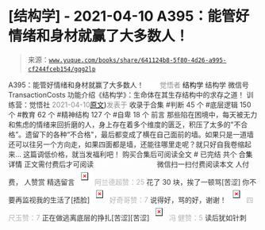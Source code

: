 # [结构学] - 2021-04-10 A395：能管好情绪和身材就赢了大多数人！

> 来源：[`www.yuque.com/books/share/641124b8-5f80-4d26-a995-cf244fceb154/gqg2lp`](https://www.yuque.com/books/share/641124b8-5f80-4d26-a995-cf244fceb154/gqg2lp)

<ne-p id="520f42f3293818f927861ebbd5b15da4_p_0" data-lake-id="520f42f3293818f927861ebbd5b15da4_p_0"><ne-text id="u40447bdc" style="color: rgb(51, 51, 51);">A395：能管好情绪和身材就赢了大多数人！</ne-text></ne-p> <ne-p id="34654817f36008dbbeef271530b57c01" data-lake-id="34654817f36008dbbeef271530b57c01"><ne-text id="u89069726" ne-fontsize="12" style="color: rgb(255, 255, 255);">原创</ne-text><ne-text id="u2aadf208" style="color: rgb(140, 140, 140);">觉悟者</ne-text> <ne-text id="u9eb21baf" ne-fontsize="14">结构学</ne-text></ne-p> <ne-p id="f0fcd6f9395614ed8721fbeb0c10d6ce" data-lake-id="f0fcd6f9395614ed8721fbeb0c10d6ce"><ne-text id="u0ac867f7" ne-fontsize="14" ne-bold="true" style="color: rgb(51, 51, 51);">结构学</ne-text></ne-p> <ne-p id="d6c05d7d1cabd29d0f7d48fdcb12fae4" data-lake-id="d6c05d7d1cabd29d0f7d48fdcb12fae4"><ne-text id="u4cc7e774" ne-fontsize="14" style="color: rgb(51, 51, 51);">微信号</ne-text><ne-text id="u04900885" ne-fontsize="14" style="color: rgb(51, 51, 51);">TransactionCosts</ne-text></ne-p> <ne-p id="a7118c22957a97ce5dce442d978ec035" data-lake-id="a7118c22957a97ce5dce442d978ec035"><ne-text id="u75db0004" ne-fontsize="14" style="color: rgb(51, 51, 51);">功能介绍</ne-text><ne-text id="ud6dccd52" ne-fontsize="14" style="color: rgb(51, 51, 51);">《结构学》：生命体在其生存结构中的求存之道！ 训练营：觉悟社</ne-text></ne-p> <ne-p id="68506512e2b55b4bb2af260da75f55e8" data-lake-id="68506512e2b55b4bb2af260da75f55e8"><ne-text id="u520bfada" style="color: rgb(140, 140, 140);">2021-04-10</ne-text>[<ne-text id="u48d79f13" ne-fontsize="14">原文</ne-text>](https://mp.weixin.qq.com/s?__biz=MzIzMDYwOTM0Mg==&mid=2247485513&idx=1&sn=1d5d250c1e4db7d1b6d3072e559b4426&chksm=e8b19098dfc6198e415af60c0ba7dfa61e698a502a658c26205b2289bbd2e33502a77154c9a8#rd))<ne-text id="u22751d37" ne-fontsize="14" style="color: rgb(140, 140, 140);">发表于</ne-text></ne-p> <ne-p id="40de774b1ed1a7830f798c26ce1b5010" data-lake-id="40de774b1ed1a7830f798c26ce1b5010"><ne-text id="u39ce18b5" style="color: rgb(51, 51, 51);">收录于合集</ne-text></ne-p> <ne-p id="7b235a67a742f0e646819304fbf5b969" data-lake-id="7b235a67a742f0e646819304fbf5b969"><ne-text id="uac0daaad" style="color: rgb(51, 51, 51);">#判断 45 个</ne-text></ne-p> <ne-p id="4b6816861df29f33a9fdc503a5497dc8" data-lake-id="4b6816861df29f33a9fdc503a5497dc8"><ne-text id="ucb2ba410" style="color: rgb(51, 51, 51);">#底层逻辑 150 个</ne-text></ne-p> <ne-p id="d44f0112be8c193d78590baf66e2f306" data-lake-id="d44f0112be8c193d78590baf66e2f306"><ne-text id="uf9d9dee0" style="color: rgb(51, 51, 51);">#教育 62 个</ne-text></ne-p> <ne-p id="c008852d9d81d49d53c28f175c5caa21" data-lake-id="c008852d9d81d49d53c28f175c5caa21"><ne-text id="ue3ff94ac" style="color: rgb(51, 51, 51);">#精神结构 127 个</ne-text></ne-p> <ne-p id="55d3ad968f6e50b81ab7ce9ed7563e6f" data-lake-id="55d3ad968f6e50b81ab7ce9ed7563e6f"><ne-text id="u61ec0b70" style="color: rgb(51, 51, 51);">#自卑 18 个</ne-text></ne-p> <ne-p id="f81ceb44a25797230b2335cf44319623" data-lake-id="f81ceb44a25797230b2335cf44319623"><ne-text id="uefbc3ab5" style="color: rgb(51, 51, 51);">前言</ne-text></ne-p> <ne-p id="d9747b6143e5c1f832b822175930e477" data-lake-id="d9747b6143e5c1f832b822175930e477"><ne-text id="u4a7a9805" style="color: rgb(51, 51, 51);">那些陷在困境中，每天被无力和焦虑的情绪来回折磨的人，身上存在着多个维度的匮乏，积压了太多的"不合格”。遗留下的各种“不合格"，最后都变成了横在自己面前的墙。如果只是一道墙还可以往另一个方向走，如果四面都是墙，还能往哪里走呢？就只好自我卷缩起来…</ne-text></ne-p> <ne-p id="7edea2218d92159215f7cf45e0f784ef" data-lake-id="7edea2218d92159215f7cf45e0f784ef"><ne-text id="u7cbc99b9" style="color: rgb(51, 51, 51);">这篇调低价格，就当发福利吧！</ne-text></ne-p> <ne-p id="f7f42a02904a652d2c1bd77927e6d44a" data-lake-id="f7f42a02904a652d2c1bd77927e6d44a" ne-alignment="center"><ne-text id="ua91d206c" style="color: rgb(51, 51, 51);">购买合集后可阅读全文</ne-text></ne-p> <ne-p id="1f494bef5d70f55762c197845c3c1540" data-lake-id="1f494bef5d70f55762c197845c3c1540" ne-alignment="center"><ne-text id="u0c0380a9" style="color: rgb(51, 51, 51);">#</ne-text></ne-p> <ne-p id="ffe5063492afd08dc8d1a5a38daac083" data-lake-id="ffe5063492afd08dc8d1a5a38daac083" ne-alignment="center"><ne-text id="u20fefa63" style="color: rgb(51, 51, 51);">已完结 共个</ne-text></ne-p> <ne-p id="59897c93178cf0b54c341c246a329873" data-lake-id="59897c93178cf0b54c341c246a329873" ne-alignment="center"><ne-text id="u8a3750d4" ne-fontsize="16">合集详情</ne-text></ne-p> <ne-p id="bc9c12578d4844b5b54fe239583de547" data-lake-id="bc9c12578d4844b5b54fe239583de547" ne-alignment="center"><ne-text id="ue96b8509" style="color: rgb(51, 51, 51);">正文需付费后才可阅读</ne-text></ne-p> <ne-p id="e3dff57cdfa0935b8906b15394476e47" data-lake-id="e3dff57cdfa0935b8906b15394476e47" ne-alignment="center"><ne-text id="ufc4286b1" style="color: rgb(255, 255, 255);">加载中</ne-text></ne-p> <ne-p id="c383829a7f39965349dc9e1afdb7f219" data-lake-id="c383829a7f39965349dc9e1afdb7f219" ne-alignment="center"><ne-text id="uaa13434f" style="color: rgb(255, 255, 255);"> 微信豆购买</ne-text></ne-p> <ne-p id="c51c719b4798e4fec01c35296d4179e2" data-lake-id="c51c719b4798e4fec01c35296d4179e2" ne-alignment="center"><ne-text id="uc15ab572" style="color: rgb(51, 51, 51);">微信扫一扫付费阅读本文</ne-text></ne-p> <ne-p id="687a4c7d3513097b8c8755a6022cb889" data-lake-id="687a4c7d3513097b8c8755a6022cb889" ne-alignment="center"><ne-text id="u65ad606a" ne-fontsize="13" style="color: rgb(51, 51, 51);">人付费， 人赞赏</ne-text></ne-p> <ne-h3 id="dUTKI" data-lake-id="dUTKI"><ne-heading-ext><ne-heading-anchor></ne-heading-anchor><ne-heading-fold></ne-heading-fold></ne-heading-ext><ne-heading-content><ne-text id="ua17b8fa5" ne-fontsize="16" style="color: rgb(51, 51, 51);">精选留言</ne-text></ne-heading-content></ne-h3> <ne-p id="979ebb4ef5bfe3c4f7954c66f943419d" data-lake-id="979ebb4ef5bfe3c4f7954c66f943419d"><ne-card data-card-name="image" data-card-type="inline" id="SscCf" data-event-boundary="card" style="color: rgb(51, 51, 51);">![](img/11fda37369e88b97a876ed825345ba62.png)  <ne-p id="835a47374ac0fddec8ebe824084b3252" data-lake-id="835a47374ac0fddec8ebe824084b3252"><ne-text id="u8d84da8a" style="color: rgb(179, 179, 179);">阿兰德超赞：25</ne-text></ne-p> <ne-p id="9cd316140d5037fbd476e897a2462da3" data-lake-id="9cd316140d5037fbd476e897a2462da3"><ne-text id="ua9596564" style="color: rgb(51, 51, 51);">花了 30 块，挨了一顿骂[苦涩] 你不要再监视我的生活了[捂脸]</ne-text></ne-p> <ne-p id="478bb72d080f5d695702def1cbfb947b" data-lake-id="478bb72d080f5d695702def1cbfb947b"><ne-card data-card-name="image" data-card-type="inline" id="EOd7z" data-event-boundary="card" style="color: rgb(51, 51, 51);">![](img/c166575be34f6c67e9d2e5dcffd9646c.png)  <ne-p id="6d6ea9a1978c7ea9d1652c7ccdc64f30" data-lake-id="6d6ea9a1978c7ea9d1652c7ccdc64f30"><ne-text id="ubcf3e968" style="color: rgb(179, 179, 179);">好奇哥赞：7</ne-text></ne-p> <ne-p id="911afcefb406683ac73084eb31b56cb9" data-lake-id="911afcefb406683ac73084eb31b56cb9"><ne-text id="u1aa12c6a" style="color: rgb(51, 51, 51);">说得好，骂的好，谢谢！</ne-text></ne-p> <ne-p id="9777d3efb495d63fa464b4b570ec4528" data-lake-id="9777d3efb495d63fa464b4b570ec4528"><ne-card data-card-name="image" data-card-type="inline" id="Wggv6" data-event-boundary="card" style="color: rgb(51, 51, 51);">![](img/a2ad73b5acd7f2616aba1ed38d1c4aa9.png)  <ne-p id="ea7c49e950545c20b51d8d3c74ce6b3a" data-lake-id="ea7c49e950545c20b51d8d3c74ce6b3a"><ne-text id="uc4c85bc1" style="color: rgb(179, 179, 179);">四尺玉赞：7</ne-text></ne-p> <ne-p id="52db926f5f101f49826267cd270b30e2" data-lake-id="52db926f5f101f49826267cd270b30e2"><ne-text id="u4286b8ce" style="color: rgb(51, 51, 51);">正在做逃离底层的挣扎[苦涩][苦涩]</ne-text></ne-p> <ne-p id="6acaa3cc7a939001cf874284f52bc318" data-lake-id="6acaa3cc7a939001cf874284f52bc318"><ne-card data-card-name="image" data-card-type="inline" id="hPEZh" data-event-boundary="card" style="color: rgb(51, 51, 51);">![](img/663624ed910d1ef448419dddcfdf2937.png)  <ne-p id="b43f406111686e7797b219b5643a8708" data-lake-id="b43f406111686e7797b219b5643a8708"><ne-text id="u73187dd0" style="color: rgb(179, 179, 179);">冯 健赞：5</ne-text></ne-p> <ne-p id="26e682b0bcc6b122aaeb868af0e66ff3" data-lake-id="26e682b0bcc6b122aaeb868af0e66ff3"><ne-text id="u77ed6c26" style="color: rgb(51, 51, 51);">读后犹如针刺</ne-text></ne-p></ne-card></ne-p></ne-card></ne-p></ne-card></ne-p></ne-card></ne-p>